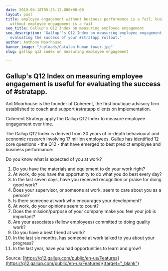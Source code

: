 ```yaml
---
date: 2019-06-18T05:25:12.000+00:00
layout: post
title: employee engagement without business performance is a fail; business performance
  without employee engagement is a fail
seo_title: Gallup's Q12 Index on measuring employee engagement
seo_description: 'Gallup''s Q12 Index on measuring employee engagement is useful for
  evaluating the success of your #stratapp rollout.'
author: Anthony Moorhouse
banner_image: "/uploads/Catalan human tower.jpg"
slug: gallup q12 index on measuring employee engagement

---
```

## Gallup's Q12 Index on measuring employee engagement is useful for evaluating the success of #stratapp. 

Ant Moorhouse is the founder of Coherent, the first boutique advisory firm established to coach and support #stratapp clients on implementation.

Coherent Strategy apply the Gallup Q12 Index to measure employee engagement over time.

The Gallup Q12 Index is derived from 30 years of in-depth behavioural and economic research involving 17 million employees. Gallup has identified 12 core questions - the Q12 - that have emerged to best predict employee and business performance:

Do you know what is expected of you at work?

 1. Do you have the materials and equipment to do your work right?
 2. At work, do you have the opportunity to do what you do best every day?
 3. In the last seven days, have you received recognition or praise for doing good work?
 4. Does your supervisor, or someone at work, seem to care about you as a person?
 5. Is there someone at work who encourages your development?
 6. At work, do your opinions seem to count?
 7. Does the mission/purpose of your company make you feel your job is important?
 8. Are your associates (fellow employees) committed to doing quality work?
 9. Do you have a best friend at work?
10. In the last six months, has someone at work talked to you about your progress?
11. In the last year, have you had opportunities to learn and grow?

Source: [https://q12.gallup.com/public/en-us/Features](https://q12.gallup.com/public/en-us/Features){:target="_blank"}